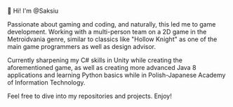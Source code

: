 👋 Hi! I'm @Saksiu

Passionate about gaming and coding, and naturally, this led me to game development.
Working with a multi-person team on a 2D game in the Metroidvania genre, similar to classics like "Hollow Knight" as one of the main game programmers as well as design advisor. 

Currently sharpening my C# skills in Unity while creating the aforementioned game, as well as creating more advanced Java 8 applications and learning Python basics while in Polish-Japanese Academy of Information Technology.

Feel free to dive into my repositories and projects. Enjoy!
